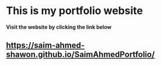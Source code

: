 # This is my portfolio website

<b>Visit the website by clicking the link below</b>

## https://saim-ahmed-shawon.github.io/SaimAhmedPortfolio/
